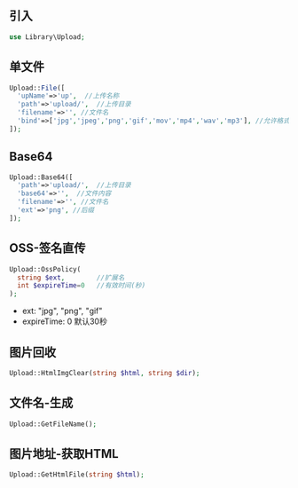 ## 引入
```php
use Library\Upload;
```

## 单文件
```php
Upload::File([
  'upName'=>'up',  //上传名称
  'path'=>'upload/',  //上传目录
  'filename'=>'', //文件名
  'bind'=>['jpg','jpeg','png','gif','mov','mp4','wav','mp3'], //允许格式
]);
```

## Base64
```php
Upload::Base64([
  'path'=>'upload/',  //上传目录
  'base64'=>'',  //文件内容
  'filename'=>'', //文件名
  'ext'=>'png', //后缀
]);
```

## OSS-签名直传
```php
Upload::OssPolicy(
  string $ext,        //扩展名
  int $expireTime=0   //有效时间(秒)
);
```
- ext: "jpg", "png", "gif"
- expireTime: 0 默认30秒

## 图片回收
```php
Upload::HtmlImgClear(string $html, string $dir);
```

## 文件名-生成
```php
Upload::GetFileName();
```

## 图片地址-获取HTML
```php
Upload::GetHtmlFile(string $html);
```
